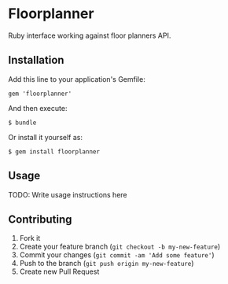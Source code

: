 # Floorplanner

Ruby interface working against floor planners API.

## Installation

Add this line to your application's Gemfile:

    gem 'floorplanner'

And then execute:

    $ bundle

Or install it yourself as:

    $ gem install floorplanner

## Usage

TODO: Write usage instructions here

## Contributing

1. Fork it
2. Create your feature branch (`git checkout -b my-new-feature`)
3. Commit your changes (`git commit -am 'Add some feature'`)
4. Push to the branch (`git push origin my-new-feature`)
5. Create new Pull Request
